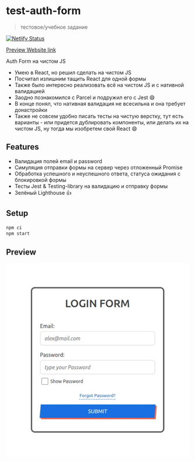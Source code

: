 # test-auth-form

> тестовое/учебное задание

[![Netlify Status](https://api.netlify.com/api/v1/badges/4059e423-5f1a-4b2a-8300-504c5acc8ad0/deploy-status)](https://app.netlify.com/sites/filgeary-test-auth-form/deploys)

[Preview Website link](https://filgeary-test-auth-form.netlify.app/)

Auth Form на чистом JS

- Умею в React, но решил сделать на чистом JS
- Посчитал излишним тащить React для одной формы
- Также было интересно реализовать всё на чистом JS и с нативной валидацией
- Заодно познакомился с Parcel и подружил его с Jest 😄
- В конце понял, что нативная валидация не всесильна и она требует донастройки
- Также не совсем удобно писать тесты на чистую верстку, тут есть варианты - или придется дублировать компоненты, или делать их на чистом JS, ну тогда мы изобретем свой React 😄

## Features

- Валидация полей email и password
- Симуляция отправки формы на сервер через отложенный Promise
- Обработка успешного и неуспешного ответа, статуса ожидания с блокировкой формы
- Тесты Jest & Testing-library на валидацию и отправку формы
- Зелёный Lighthouse 👍

## Setup

```sh
npm ci
npm start
```

## Preview

![login form](preview.webp)
